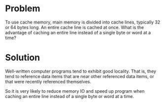 # Problem
To use cache memory, main memory is divided into cache lines, typically 32 or 64 bytes long. An entire cache line is cached at once. What is the advantage of caching an entire line instead of a single byte or word at a time?
# Solution
Well-written computer programs tend to exhibit good locality. That is, they tend to reference data items that are near other referenced data items, or that were recently referenced themselves. 

So it is very likely to reduce memory IO and speed up program when caching an entire line instead of a single byte or word at a time.

